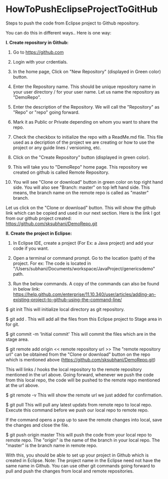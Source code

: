 # HowToPushEclipseProjectToGitHub
Steps to push the code from Eclipse project to Github repository.


You can do this in different ways.. Here is one way:

<b> I. Create repository in Github: </b>

1) Go to https://github.com

2) Login with your crdentials.

3) In the home page, Click on "New Repository" (displayed in Green color) button.

4) Enter the Repository name. This should be unique repository name in your user directory / for your user name. 
Let us name the repository as "DemoRepo".

5) Enter the description of the Repository. We will call the "Repository" as "Repo" or "repo" going forward.

6) Mark it as Public or Private depending on whom you want to share the repo.

7) Check the checkbox to initialize the repo with a ReadMe.md file. This file used as a decription of the project we are creating or how to use the project or any guide lines / versioning, etc.

8) Click on the "Create Repository" button (displayed in green color).

9) This will take you to "DemoRepo" home page. This repository we created on github is called Remote Repository. 

10) You will see "Clone or download" button in green color on top right hand side. You will also see "Branch: master" on top left hand side. This means, the branch name on the remote repo is called as "master" branch.

Let us click on the "Clone or download" button. This will show the github link which can be copied and used in our next section. Here is the link I got from our github project created:
https://github.com/sksubhani/DemoRepo.git

<b> II. Create the project in Eclipse: </b>

1) In Eclipse IDE, create a project (For Ex: a Java project) and add your code if you want.

2) Open a terminal or command prompt. Go to the location (path) of the project.
For ex: The code is located in "/Users/subhani/Documents/workspace/JavaProject/genericsdemo" path.

3) Run the below commands. A copy of the commands can also be found in below link:
https://help.github.com/enterprise/11.10.340/user/articles/adding-an-existing-project-to-github-using-the-command-line/

 $ git init
 This will initialize local directory as git repository.
 
 $ git add .
 This will add all the files from this Eclipse project to Stage area in for git.
 
 $ git commit -m 'Initial commit'
 This will commit the files which are in the stage area.
 
$ git remote add origin << remote  repository url >>
The "remote repository url" can be obtained from the "Clone or download" button on the repo which is mentioned above (https://github.com/sksubhani/DemoRepo.git)

This will links / hooks the local repository to the remote repository mentioned in the url above. Going forward, whenever we push the code from this local repo, the code will be pushed to the remote repo mentioned at the url above.

$ git remote -v
This will show the remote url we just added for confirmation.

$ git pull
This will pull any latest updats from remote repo to local repo. Execute this command before we push our local repo to remote repo.

If the command opens a pop up to save the remote changes into local, save the changes and close the file.

$ git push origin master
This will push the code from your local repo to remote repo. The "origin" is the name of the branch in your local repo. The "master" is the branch name in remote repo.

With this, you should be able to set up your project in Github which is created in Eclipse.
Note: The project name in the Eclipse need not have the same name in Github. You can use other git commands going forward to pull and push the changes from local and remote repositories.
